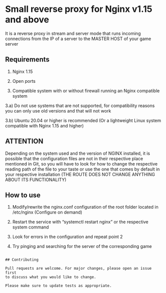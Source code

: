 # Small reverse proxy for Nginx v1.15 and above

It is a reverse proxy in stream and server mode that runs incoming connections from the IP of a server to the MASTER HOST of your game server

## Requirements

1) Nginx 1.15

2) Open ports

3) Compatible system with or without firewall running an Nginx compatible system

3.a) Do not use systems that are not supported, for compatibility reasons you can only use old versions and that will not work

3.b) Ubuntu 20.04 or higher is recommended (Or a lightweight Linux system compatible with Nginx 1.15 and higher)

## ATTENTION

Depending on the system used and the version of NGINX installed, it is possible that the configuration files are not in their respective place mentioned in Git, so you will have to look for how to change the respective reading path of the file to your taste or use the one that comes by default in your respective installation (THE ROUTE DOES NOT CHANGE ANYTHING ABOUT ITS FUNCTIONALITY)

## How to use

1) Modify/rewrite the nginx.conf configuration of the root folder located in /etc/nginx
(Configure on demand)

2) Restart the service with “systemctl restart nginx” or the respective system command

3) Look for errors in the configuration and repeat point 2

4) Try pinging and searching for the server of the corresponding game

```

## Contributing

Pull requests are welcome. For major changes, please open an issue first
to discuss what you would like to change.

Please make sure to update tests as appropriate.

